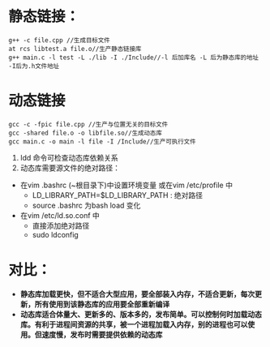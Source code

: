 # 静态链接：
```
g++ -c file.cpp //生成目标文件
at rcs libtest.a file.o//生产静态链接库
g++ main.c -l test -L ./lib -I ./Include//-l 后加库名 -L 后为静态库的地址 -I后为.h文件地址
```

# 动态链接
```
gcc -c -fpic file.cpp //生产与位置无关的目标文件
gcc -shared file.o -o libfile.so//生成动态库
gcc main.c -o main -l file -I /Include//生产可执行文件
```
1. ldd 命令可检查动态库依赖关系
2. 动态库需要源文件的绝对路径：
  - 在vim .bashrc (~根目录下)中设置环境变量 或在vim /etc/profile 中
    - LD_LIBRARY_PATH=$LD_LIBRARY_PATH : 绝对路径
    - source .bashrc 为bash load 变化
  - 在vim /etc/ld.so.conf 中
    - 直接添加绝对路径
    - sudo ldconfig 
# 对比：
- **静态库加载更快，但不适合大型应用，要全部装入内存，不适合更新，每次更新，所有使用到该静态库的应用要全部重新编译**
- **动态库适合体量大、更新多的、版本多的，发布简单。可以控制何时加载动态库。有利于进程间资源的共享，被一个进程加载入内存，别的进程也可以使用。但速度慢，发布时需要提供依赖的动态库**
